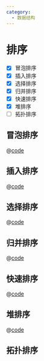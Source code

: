 ```yaml
---
category:
  - 数据结构
---
```


# 排序

- [x] 冒泡排序
- [x] 插入排序
- [x] 选择排序
- [x] 归并排序
- [x] 快速排序
- [x] 堆排序
- [ ] 拓扑排序

<Replit user="alomerry" repl="algorithm" file="data-struct/sort/" />

## 冒泡排序

@[code](../../../algorithm/data-struct/sort/bubbleSort/main.go)

## 插入排序

@[code](../../../algorithm/data-struct/sort/insertionSort/main.go)

## 选择排序

@[code](../../../algorithm/data-struct/sort/selectSort/main.go)
## 归并排序

@[code](../../../algorithm/data-struct/sort/mergeSort/main.go)

## 快速排序

@[code](../../../algorithm/data-struct/sort/quickSort/main.go)

## 堆排序

@[code](../../../algorithm/data-struct/sort/heapSort/main.go)

## 拓扑排序
